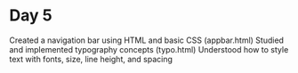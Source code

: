 ﻿# Day 5

 Created a navigation bar using HTML and basic CSS (appbar.html)
Studied and implemented typography concepts (typo.html)
Understood how to style text with fonts, size, line height, and spacing

